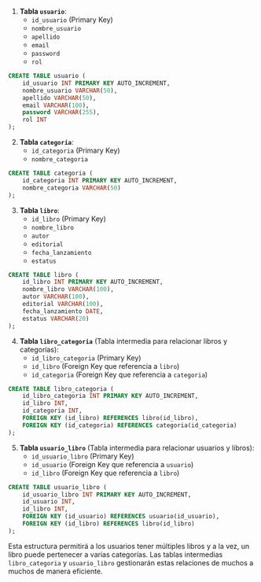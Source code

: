 
1. **Tabla `usuario`**:
   - `id_usuario` (Primary Key)
   - `nombre_usuario`
   - `apellido`
   - `email`
   - `password`
   - `rol`

```sql
CREATE TABLE usuario (
    id_usuario INT PRIMARY KEY AUTO_INCREMENT,
    nombre_usuario VARCHAR(50),
    apellido VARCHAR(50),
    email VARCHAR(100),
    password VARCHAR(255),
    rol INT
);
```

2. **Tabla `categoria`**:
   - `id_categoria` (Primary Key)
   - `nombre_categoria`

```sql
CREATE TABLE categoria (
    id_categoria INT PRIMARY KEY AUTO_INCREMENT,
    nombre_categoria VARCHAR(50)
);
```

3. **Tabla `libro`**:
   - `id_libro` (Primary Key)
   - `nombre_libro`
   - `autor`
   - `editorial`
   - `fecha_lanzamiento`
   - `estatus`

```sql
CREATE TABLE libro (
    id_libro INT PRIMARY KEY AUTO_INCREMENT,
    nombre_libro VARCHAR(100),
    autor VARCHAR(100),
    editorial VARCHAR(100),
    fecha_lanzamiento DATE,
    estatus VARCHAR(20)
);
```

4. **Tabla `libro_categoria`** (Tabla intermedia para relacionar libros y categorías):
   - `id_libro_categoria` (Primary Key)
   - `id_libro` (Foreign Key que referencia a `libro`)
   - `id_categoria` (Foreign Key que referencia a `categoria`)

```sql
CREATE TABLE libro_categoria (
    id_libro_categoria INT PRIMARY KEY AUTO_INCREMENT,
    id_libro INT,
    id_categoria INT,
    FOREIGN KEY (id_libro) REFERENCES libro(id_libro),
    FOREIGN KEY (id_categoria) REFERENCES categoria(id_categoria)
);
```

5. **Tabla `usuario_libro`** (Tabla intermedia para relacionar usuarios y libros):
   - `id_usuario_libro` (Primary Key)
   - `id_usuario` (Foreign Key que referencia a `usuario`)
   - `id_libro` (Foreign Key que referencia a `libro`)

```sql
CREATE TABLE usuario_libro (
    id_usuario_libro INT PRIMARY KEY AUTO_INCREMENT,
    id_usuario INT,
    id_libro INT,
    FOREIGN KEY (id_usuario) REFERENCES usuario(id_usuario),
    FOREIGN KEY (id_libro) REFERENCES libro(id_libro)
);
```

Esta estructura permitirá a los usuarios tener múltiples libros y a la vez, un libro puede pertenecer a varias categorías. Las tablas intermedias `libro_categoria` y `usuario_libro` gestionarán estas relaciones de muchos a muchos de manera eficiente.